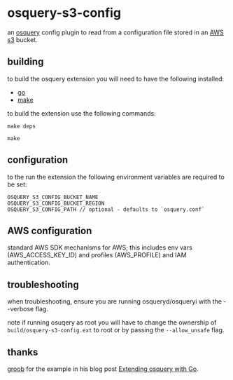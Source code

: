 # osquery-s3-config

an [osquery](https://osquery.io) config plugin to read from a configuration file stored in an [AWS s3](https://aws.amazon.com/s3/) bucket.

## building

to build the osquery extension you will need to have the following installed:
* [go](https://golang.org/)  
* [make](https://www.gnu.org/software/make/)

to build the extension use the following commands:
```
make deps

make
```

## configuration

to the run the extension the following environment variables are required to be set:
```
OSQUERY_S3_CONFIG_BUCKET_NAME
OSQUERY_S3_CONFIG_BUCKET_REGION
OSQUERY_S3_CONFIG_PATH // optional - defaults to `osquery.conf`
```

## AWS configuration
standard AWS SDK mechanisms for AWS; this includes env vars (AWS_ACCESS_KEY_ID) and profiles (AWS_PROFILE) and IAM authentication.

## troubleshooting
when troubleshooting, ensure you are running osqueryd/osqueryi with the --verbose flag.

note if running osuqery as root you will have to change the ownership of `build/osquery-s3-config.ext` to root or by passing the `--allow_unsafe` flag.

## thanks
[groob](https://twitter.com/wikiwalk) for the example in his blog post [Extending osquery with Go](https://blog.gopheracademy.com/advent-2017/osquery-sdk/).
